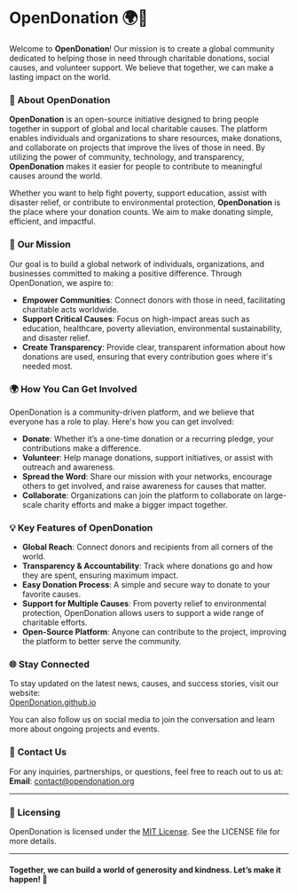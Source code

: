 # OpenDonation 🌍💖

Welcome to **OpenDonation**! Our mission is to create a global community dedicated to helping those in need through charitable donations, social causes, and volunteer support. We believe that together, we can make a lasting impact on the world.

### 🌟 **About OpenDonation**

**OpenDonation** is an open-source initiative designed to bring people together in support of global and local charitable causes. The platform enables individuals and organizations to share resources, make donations, and collaborate on projects that improve the lives of those in need. By utilizing the power of community, technology, and transparency, **OpenDonation** makes it easier for people to contribute to meaningful causes around the world.

Whether you want to help fight poverty, support education, assist with disaster relief, or contribute to environmental protection, **OpenDonation** is the place where your donation counts. We aim to make donating simple, efficient, and impactful.

### 🎯 **Our Mission**

Our goal is to build a global network of individuals, organizations, and businesses committed to making a positive difference. Through OpenDonation, we aspire to:
- **Empower Communities**: Connect donors with those in need, facilitating charitable acts worldwide.
- **Support Critical Causes**: Focus on high-impact areas such as education, healthcare, poverty alleviation, environmental sustainability, and disaster relief.
- **Create Transparency**: Provide clear, transparent information about how donations are used, ensuring that every contribution goes where it's needed most.

### 🌍 **How You Can Get Involved**

OpenDonation is a community-driven platform, and we believe that everyone has a role to play. Here's how you can get involved:

- **Donate**: Whether it’s a one-time donation or a recurring pledge, your contributions make a difference.
- **Volunteer**: Help manage donations, support initiatives, or assist with outreach and awareness.
- **Spread the Word**: Share our mission with your networks, encourage others to get involved, and raise awareness for causes that matter.
- **Collaborate**: Organizations can join the platform to collaborate on large-scale charity efforts and make a bigger impact together.

### 💡 **Key Features of OpenDonation**
- **Global Reach**: Connect donors and recipients from all corners of the world.
- **Transparency & Accountability**: Track where donations go and how they are spent, ensuring maximum impact.
- **Easy Donation Process**: A simple and secure way to donate to your favorite causes.
- **Support for Multiple Causes**: From poverty relief to environmental protection, OpenDonation allows users to support a wide range of charitable efforts.
- **Open-Source Platform**: Anyone can contribute to the project, improving the platform to better serve the community.

### 🌐 **Stay Connected**
To stay updated on the latest news, causes, and success stories, visit our website:  
[OpenDonation.github.io](https://opendonation.github.io)

You can also follow us on social media to join the conversation and learn more about ongoing projects and events.

### 📧 **Contact Us**
For any inquiries, partnerships, or questions, feel free to reach out to us at:  
**Email**: [contact@opendonation.org](mailto:contact@opendonation.org)

---

### 📜 **Licensing**
OpenDonation is licensed under the [MIT License](LICENSE). See the LICENSE file for more details.

---

#### **Together, we can build a world of generosity and kindness. Let’s make it happen! 💖**
